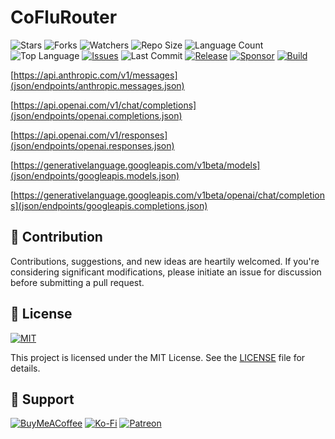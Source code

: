 # CoFluRouter

![Stars](https://img.shields.io/github/stars/Inc44/CoFluRouter?style=social)
![Forks](https://img.shields.io/github/forks/Inc44/CoFluRouter?style=social)
![Watchers](https://img.shields.io/github/watchers/Inc44/CoFluRouter?style=social)
![Repo Size](https://img.shields.io/github/repo-size/Inc44/CoFluRouter)
![Language Count](https://img.shields.io/github/languages/count/Inc44/CoFluRouter)
![Top Language](https://img.shields.io/github/languages/top/Inc44/CoFluRouter)
[![Issues](https://img.shields.io/github/issues/Inc44/CoFluRouter)](https://github.com/Inc44/CoFluRouter/issues?q=is%3Aopen+is%3Aissue)
![Last Commit](https://img.shields.io/github/last-commit/Inc44/CoFluRouter?color=red)
[![Release](https://img.shields.io/github/release/Inc44/CoFluRouter.svg)](https://github.com/Inc44/CoFluRouter/releases)
[![Sponsor](https://img.shields.io/static/v1?label=Sponsor&message=%E2%9D%A4&logo=GitHub&color=%23fe8e86)](https://github.com/sponsors/Inc44)
[![Build](https://github.com/Inc44/CoFluRouter/actions/workflows/build.yml/badge.svg)](https://github.com/Inc44/CoFluRouter/actions/workflows/build.yml)

[https://api.anthropic.com/v1/messages](json/endpoints/anthropic.messages.json)

[https://api.openai.com/v1/chat/completions](json/endpoints/openai.completions.json)

[https://api.openai.com/v1/responses](json/endpoints/openai.responses.json)

[https://generativelanguage.googleapis.com/v1beta/models](json/endpoints/googleapis.models.json)

[https://generativelanguage.googleapis.com/v1beta/openai/chat/completions](json/endpoints/googleapis.completions.json)

## 🤝 Contribution

Contributions, suggestions, and new ideas are heartily welcomed. If you're considering significant modifications, please initiate an issue for discussion before submitting a pull request.

## 📜 License

[![MIT](https://img.shields.io/badge/License-MIT-lightgrey.svg)](https://opensource.org/licenses/MIT)

This project is licensed under the MIT License. See the [LICENSE](LICENSE) file for details.

## 💖 Support

[![BuyMeACoffee](https://img.shields.io/badge/Buy%20Me%20a%20Coffee-ffdd00?style=for-the-badge&logo=buy-me-a-coffee&logoColor=black)](https://buymeacoffee.com/xamituchido)
[![Ko-Fi](https://img.shields.io/badge/Ko--fi-F16061?style=for-the-badge&logo=ko-fi&logoColor=white)](https://ko-fi.com/inc44)
[![Patreon](https://img.shields.io/badge/Patreon-F96854?style=for-the-badge&logo=patreon&logoColor=white)](https://www.patreon.com/Inc44)